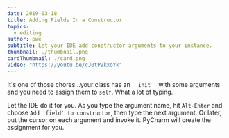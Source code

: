 ```yaml
---
date: 2019-03-18
title: Adding Fields In a Constructor
topics:
  - editing
author: pwe
subtitle: Let your IDE add constructor arguments to your instance.
thumbnail: ./thumbnail.png
cardThumbnail: ./card.png
video: "https://youtu.be/cJ0tP9kxoYk"
---
```


It's one of those chores...your class has an `__init__` with some arguments
and you need to assign them to `self`. What a lot of typing.

Let the IDE do it for you. As you type the argument name, hit `Alt-Enter`
and choose `Add 'field' to constructor`, then type the next argument. Or
later, put the cursor on each argument and invoke it. PyCharm will create
the assignment for you.

